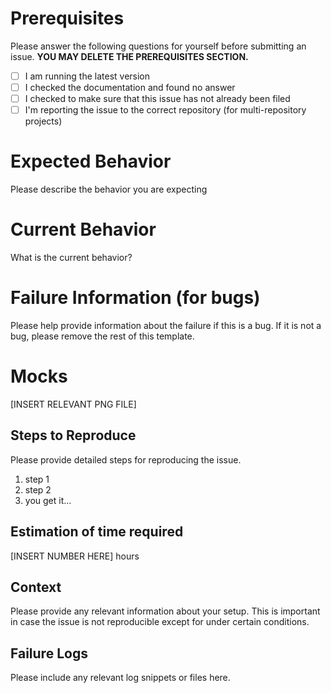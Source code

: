 # Prerequisites

Please answer the following questions for yourself before submitting an issue. **YOU MAY DELETE THE PREREQUISITES SECTION.**

- [ ] I am running the latest version
- [ ] I checked the documentation and found no answer
- [ ] I checked to make sure that this issue has not already been filed
- [ ] I'm reporting the issue to the correct repository (for multi-repository projects)

# Expected Behavior

Please describe the behavior you are expecting

# Current Behavior

What is the current behavior?

# Failure Information (for bugs)

Please help provide information about the failure if this is a bug. If it is not a bug, please remove the rest of this template.

# Mocks
[INSERT RELEVANT PNG FILE]

## Steps to Reproduce

Please provide detailed steps for reproducing the issue.

1. step 1
2. step 2
3. you get it...

## Estimation of time required
[INSERT NUMBER HERE] hours 

## Context

Please provide any relevant information about your setup. This is important in case the issue is not reproducible except for under certain conditions.


## Failure Logs

Please include any relevant log snippets or files here.
